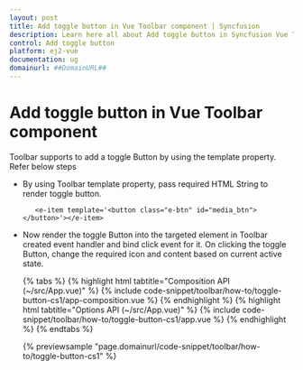 ```yaml
---
layout: post
title: Add toggle button in Vue Toolbar component | Syncfusion
description: Learn here all about Add toggle button in Syncfusion Vue Toolbar component of Syncfusion Essential JS 2 and more.
control: Add toggle button 
platform: ej2-vue
documentation: ug
domainurl: ##DomainURL##
---
```


# Add toggle button in Vue Toolbar component

Toolbar supports to add a toggle Button by using the template property. Refer below steps

* By using Toolbar template property, pass required HTML String to render toggle button.

   ```
      <e-item template='<button class="e-btn" id="media_btn"></button>'></e-item>
   ```

* Now render the toggle Button into the targeted element in Toolbar created event handler and bind click event for it. On clicking the
toggle Button, change the required icon and content based on current active state.

   {% tabs %}
   {% highlight html tabtitle="Composition API (~/src/App.vue)" %}
   {% include code-snippet/toolbar/how-to/toggle-button-cs1/app-composition.vue %}
   {% endhighlight %}
{% highlight html tabtitle="Options API (~/src/App.vue)" %}
   {% include code-snippet/toolbar/how-to/toggle-button-cs1/app.vue %}
   {% endhighlight %}
   {% endtabs %}
         
   {% previewsample "page.domainurl/code-snippet/toolbar/how-to/toggle-button-cs1" %}